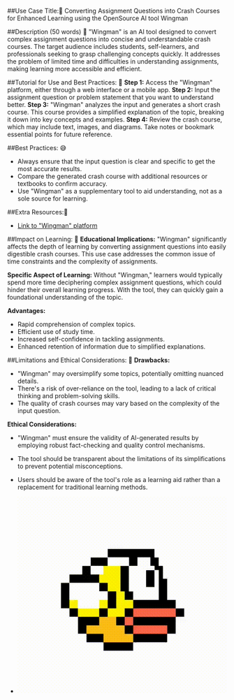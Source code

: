 ##Use Case Title:🔮
Converting Assignment Questions into Crash Courses for Enhanced Learning using the OpenSource AI tool Wingman

##Description (50 words) 🤔
"Wingman" is an AI tool designed to convert complex assignment questions into concise and understandable crash courses. The target audience includes students, self-learners, and professionals seeking to grasp challenging concepts quickly. It addresses the problem of limited time and difficulties in understanding assignments, making learning more accessible and efficient.

##Tutorial for Use and Best Practices: 🌱
**Step 1:** Access the "Wingman" platform, either through a web interface or a mobile app. 
**Step 2:** Input the assignment question or problem statement that you want to understand better.
**Step 3:** "Wingman" analyzes the input and generates a short crash course. This course provides a simplified explanation of the topic, breaking it down into key concepts and examples.
**Step 4:** Review the crash course, which may include text, images, and diagrams. Take notes or bookmark essential points for future reference.

##Best Practices: 😅
- Always ensure that the input question is clear and specific to get the most accurate results.
- Compare the generated crash course with additional resources or textbooks to confirm accuracy.
- Use "Wingman" as a supplementary tool to aid understanding, not as a sole source for learning.

##Extra Resources:📍
- [Link to "Wingman" platform](https://tobi-awolaju-21.github.io/Wingman/)

##Impact on Learning: 📖
**Educational Implications:**
"Wingman" significantly affects the depth of learning by converting assignment questions into easily digestible crash courses. This use case addresses the common issue of time constraints and the complexity of assignments.

**Specific Aspect of Learning:**
Without "Wingman," learners would typically spend more time deciphering complex assignment questions, which could hinder their overall learning progress. With the tool, they can quickly gain a foundational understanding of the topic.

**Advantages:**
- Rapid comprehension of complex topics.
- Efficient use of study time.
- Increased self-confidence in tackling assignments.
- Enhanced retention of information due to simplified explanations.

##Limitations and Ethical Considerations: 🧸
**Drawbacks:**
- "Wingman" may oversimplify some topics, potentially omitting nuanced details.
- There's a risk of over-reliance on the tool, leading to a lack of critical thinking and problem-solving skills.
- The quality of crash courses may vary based on the complexity of the input question.

**Ethical Considerations:**
- "Wingman" must ensure the validity of AI-generated results by employing robust fact-checking and quality control mechanisms.
- The tool should be transparent about the limitations of its simplifications to prevent potential misconceptions.
- Users should be aware of the tool's role as a learning aid rather than a replacement for traditional learning methods.

- ![Alt text](https://github.com/tobi-awolaju-21/Wingman/raw/main/wing.gif)
